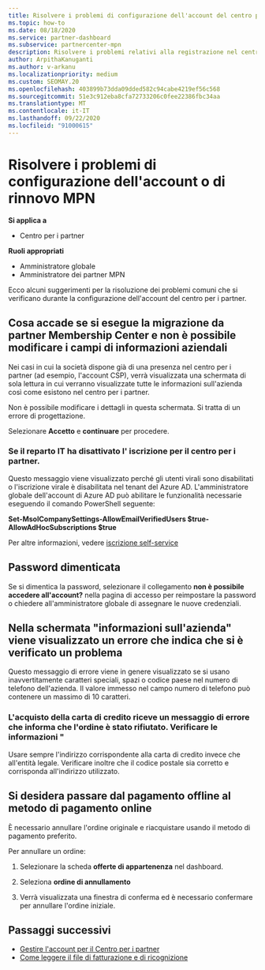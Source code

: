 ```yaml
---
title: Risolvere i problemi di configurazione dell'account del centro per i partner o del rinnovo MPN
ms.topic: how-to
ms.date: 08/18/2020
ms.service: partner-dashboard
ms.subservice: partnercenter-mpn
description: Risolvere i problemi relativi alla registrazione nel centro per i partner
author: ArpithaKanuganti
ms.author: v-arkanu
ms.localizationpriority: medium
ms.custom: SEOMAY.20
ms.openlocfilehash: 403899b73dda09dded582c94cabe4219ef56c568
ms.sourcegitcommit: 51e3c912eba8cfa72733206c0fee22386fbc34aa
ms.translationtype: MT
ms.contentlocale: it-IT
ms.lasthandoff: 09/22/2020
ms.locfileid: "91000615"
---
```

# <a name="troubleshoot-account-setup-or-mpn-renewal-issues"></a>Risolvere i problemi di configurazione dell'account o di rinnovo MPN

**Si applica a**

- Centro per i partner
 
**Ruoli appropriati**

- Amministratore globale
- Amministratore dei partner MPN 
 
Ecco alcuni suggerimenti per la risoluzione dei problemi comuni che si verificano durante la configurazione dell'account del centro per i partner.

## <a name="what-happens-if-you-are-migrating-from-partner-membership-center-and-you-cant-edit-any-company-information-fields"></a>Cosa accade se si esegue la migrazione da partner Membership Center e non è possibile modificare i campi di informazioni aziendali

Nei casi in cui la società dispone già di una presenza nel centro per i partner (ad esempio, l'account CSP), verrà visualizzata una schermata di sola lettura in cui verranno visualizzate tutte le informazioni sull'azienda così come esistono nel centro per i partner.

Non è possibile modificare i dettagli in questa schermata. Si tratta di un errore di progettazione.

Selezionare **Accetto** e **continuare** per procedere.


### <a name="if-the-it-department-has-turned-off-sign-up-for-partner-center"></a>Se il reparto IT ha disattivato l' **iscrizione per il centro per i partner**.


Questo messaggio viene visualizzato perché gli utenti virali sono disabilitati o l'iscrizione virale è disabilitata nel tenant del Azure AD. L'amministratore globale dell'account di Azure AD può abilitare le funzionalità necessarie eseguendo il comando PowerShell seguente:

**Set-MsolCompanySettings-AllowEmailVerifiedUsers $true-AllowAdHocSubscriptions $true**

Per altre informazioni, vedere [iscrizione self-service](/azure/active-directory/users-groups-roles/directory-self-service-signup)

## <a name="you-forgot-your-password"></a>Password dimenticata

Se si dimentica la password, selezionare il collegamento **non è possibile accedere all'account?** nella pagina di accesso per reimpostare la password o chiedere all'amministratore globale di assegnare le nuove credenziali.

## <a name="on-the-tell-us-about-your-company-screen-you-receive-a-something-went-wrong-error"></a>Nella schermata "informazioni sull'azienda" viene visualizzato un errore che indica che si è verificato un problema

Questo messaggio di errore viene in genere visualizzato se si usano inavvertitamente caratteri speciali, spazi o codice paese nel numero di telefono dell'azienda. Il valore immesso nel campo numero di telefono può contenere un massimo di 10 caratteri.


### <a name="your-credit-card-purchase-is-receiving-an-error-message-stating-that-your-order-was-declined-please-verify-your-information"></a>L'acquisto della carta di credito riceve un messaggio di errore che informa che l'ordine è stato rifiutato. Verificare le informazioni "


Usare sempre l'indirizzo corrispondente alla carta di credito invece che all'entità legale. Verificare inoltre che il codice postale sia corretto e corrisponda all'indirizzo utilizzato.

## <a name="you-want-to-switch-from-offline-payment-to-online-payment-method"></a>Si desidera passare dal pagamento offline al metodo di pagamento online 

È necessario annullare l'ordine originale e riacquistare usando il metodo di pagamento preferito.

Per annullare un ordine:

1. Selezionare la scheda **offerte di appartenenza** nel dashboard.

2. Seleziona **ordine di annullamento**

3. Verrà visualizzata una finestra di conferma ed è necessario confermare per annullare l'ordine iniziale.

## <a name="next-steps"></a>Passaggi successivi

- [Gestire l'account per il Centro per i partner](partner-center-account-setup.md)
- [Come leggere il file di fatturazione e di ricognizione](read-your-bill.md)